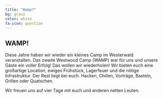 ```yaml
---
title: "Wamp?"
bg: grau1
color: white
fa-icon: question
---
```


## WAMP!
Diese Jahre haben wir wieder ein kleines Camp im Westerwald veranstalten. Das zweite Westwood Camp (WAMP) war für uns und unsere Gäste ein voller Erfolg! Das wollen wir wiederholen! Wir bieten euch eine großartige Location, ewiges Frühstück, Lagerfeuer und die nötige Infrastruktur. Der Rest liegt bei euch. Hacken, Chillen, Vorträge, Basteln, Grillen oder Quatschen.

Wir freuen uns auf vier Tage mit euch und anderen netten Leuten.
